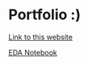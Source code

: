 # Portfolio :)
[Link to this website](https://carriesno.github.io/Portfolio/)

[EDA Notebook](file:///Users/carriesnodgrass/Downloads/Intitial_EDA-full-data.html)
